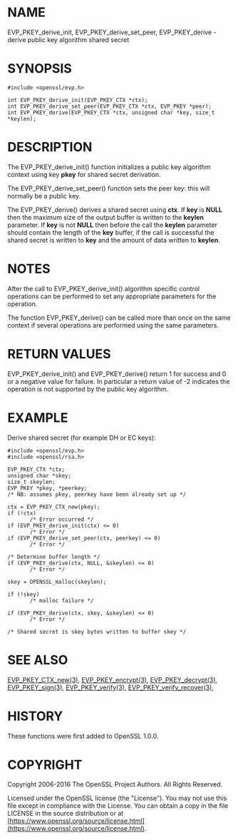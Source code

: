 # NAME

EVP\_PKEY\_derive\_init, EVP\_PKEY\_derive\_set\_peer, EVP\_PKEY\_derive - derive public key algorithm shared secret

# SYNOPSIS

    #include <openssl/evp.h>

    int EVP_PKEY_derive_init(EVP_PKEY_CTX *ctx);
    int EVP_PKEY_derive_set_peer(EVP_PKEY_CTX *ctx, EVP_PKEY *peer);
    int EVP_PKEY_derive(EVP_PKEY_CTX *ctx, unsigned char *key, size_t *keylen);

# DESCRIPTION

The EVP\_PKEY\_derive\_init() function initializes a public key algorithm
context using key **pkey** for shared secret derivation.

The EVP\_PKEY\_derive\_set\_peer() function sets the peer key: this will normally
be a public key.

The EVP\_PKEY\_derive() derives a shared secret using **ctx**.
If **key** is **NULL** then the maximum size of the output buffer is written to
the **keylen** parameter. If **key** is not **NULL** then before the call the
**keylen** parameter should contain the length of the **key** buffer, if the call
is successful the shared secret is written to **key** and the amount of data
written to **keylen**.

# NOTES

After the call to EVP\_PKEY\_derive\_init() algorithm specific control
operations can be performed to set any appropriate parameters for the
operation.

The function EVP\_PKEY\_derive() can be called more than once on the same
context if several operations are performed using the same parameters.

# RETURN VALUES

EVP\_PKEY\_derive\_init() and EVP\_PKEY\_derive() return 1 for success and 0
or a negative value for failure. In particular a return value of -2
indicates the operation is not supported by the public key algorithm.

# EXAMPLE

Derive shared secret (for example DH or EC keys):

    #include <openssl/evp.h>
    #include <openssl/rsa.h>

    EVP_PKEY_CTX *ctx;
    unsigned char *skey;
    size_t skeylen;
    EVP_PKEY *pkey, *peerkey;
    /* NB: assumes pkey, peerkey have been already set up */

    ctx = EVP_PKEY_CTX_new(pkey);
    if (!ctx)
           /* Error occurred */
    if (EVP_PKEY_derive_init(ctx) <= 0)
           /* Error */
    if (EVP_PKEY_derive_set_peer(ctx, peerkey) <= 0)
           /* Error */

    /* Determine buffer length */
    if (EVP_PKEY_derive(ctx, NULL, &skeylen) <= 0)
           /* Error */

    skey = OPENSSL_malloc(skeylen);

    if (!skey)
           /* malloc failure */

    if (EVP_PKEY_derive(ctx, skey, &skeylen) <= 0)
           /* Error */

    /* Shared secret is skey bytes written to buffer skey */

# SEE ALSO

[EVP\_PKEY\_CTX\_new(3)](http://man.he.net/man3/EVP_PKEY_CTX_new),
[EVP\_PKEY\_encrypt(3)](http://man.he.net/man3/EVP_PKEY_encrypt),
[EVP\_PKEY\_decrypt(3)](http://man.he.net/man3/EVP_PKEY_decrypt),
[EVP\_PKEY\_sign(3)](http://man.he.net/man3/EVP_PKEY_sign),
[EVP\_PKEY\_verify(3)](http://man.he.net/man3/EVP_PKEY_verify),
[EVP\_PKEY\_verify\_recover(3)](http://man.he.net/man3/EVP_PKEY_verify_recover),

# HISTORY

These functions were first added to OpenSSL 1.0.0.

# COPYRIGHT

Copyright 2006-2016 The OpenSSL Project Authors. All Rights Reserved.

Licensed under the OpenSSL license (the "License").  You may not use
this file except in compliance with the License.  You can obtain a copy
in the file LICENSE in the source distribution or at
[https://www.openssl.org/source/license.html](https://www.openssl.org/source/license.html).
